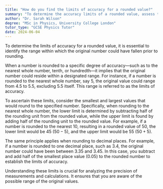 ```yaml
---
title: "How do you find the limits of accuracy for a rounded value?"
summary: "To determine the accuracy limits of a rounded value, assess the possible range of values it could represent prior to rounding."
author: "Dr. Sarah Wilson"
degree: "MSc in Physics, University College London"
tutor_type: "GCSE Physics Tutor"
date: 2024-06-04
---
```


To determine the limits of accuracy for a rounded value, it is essential to identify the range within which the original number could have fallen prior to rounding.

When a number is rounded to a specific degree of accuracy—such as to the nearest whole number, tenth, or hundredth—it implies that the original number could reside within a designated range. For instance, if a number is rounded to the nearest whole number, say $5$, the original value could range from $4.5$ to $5.5$, excluding $5.5$ itself. This range is referred to as the limits of accuracy.

To ascertain these limits, consider the smallest and largest values that would round to the specified number. Specifically, when rounding to the nearest whole number, the lower limit is determined by subtracting half of the rounding unit from the rounded value, while the upper limit is found by adding half of the rounding unit to the rounded value. For example, if a number is rounded to the nearest $10$, resulting in a rounded value of $50$, the lower limit would be $45$ ($50 - 5$), and the upper limit would be $55$ ($50 + 5$).

The same principle applies when rounding to decimal places. For example, if a number is rounded to one decimal place, such as $3.4$, the original number could have been between $3.35$ and $3.45$. In this case, you subtract and add half of the smallest place value ($0.05$) to the rounded number to establish the limits of accuracy.

Understanding these limits is crucial for analyzing the precision of measurements and calculations. It ensures that you are aware of the possible range of the original values.
    